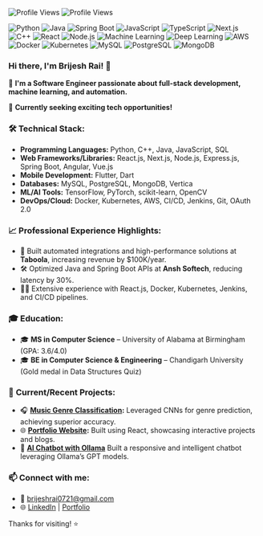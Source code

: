 
![Profile Views](https://komarev.com/ghpvc/?username=BRijesHRa1&color=blue)
![Profile Views](https://img.shields.io/badge/Profile%20Views-400-blue)


![Python](https://img.shields.io/badge/-Python-3776AB?logo=python&logoColor=white)
![Java](https://img.shields.io/badge/-Java-E34A86?logo=openjdk&logoColor=white)
![Spring Boot](https://img.shields.io/badge/-Spring%20Boot-6DB33F?logo=springboot&logoColor=white)
![JavaScript](https://img.shields.io/badge/-JavaScript-F7DF1E?logo=javascript&logoColor=black)
![TypeScript](https://img.shields.io/badge/-TypeScript-3178C6?logo=typescript&logoColor=white)
![Next.js](https://img.shields.io/badge/-Next.js-000000?logo=next.js&logoColor=white)
![C++](https://img.shields.io/badge/-C++-00599C?logo=cplusplus&logoColor=white)
![React](https://img.shields.io/badge/-React-61DAFB?logo=react&logoColor=black)
![Node.js](https://img.shields.io/badge/-Node.js-339933?logo=node.js&logoColor=white)
![Machine Learning](https://img.shields.io/badge/-Machine%20Learning-FF6F00?logo=tensorflow&logoColor=white)
![Deep Learning](https://img.shields.io/badge/-Deep%20Learning-005CED?logo=pytorch&logoColor=white)
![AWS](https://img.shields.io/badge/-AWS-232F3E?logo=amazonaws&logoColor=white)
![Docker](https://img.shields.io/badge/-Docker-2496ED?logo=docker&logoColor=white)
![Kubernetes](https://img.shields.io/badge/-Kubernetes-326CE5?logo=kubernetes&logoColor=white)
![MySQL](https://img.shields.io/badge/-MySQL-4479A1?logo=mysql&logoColor=white)
![PostgreSQL](https://img.shields.io/badge/-PostgreSQL-4169E1?logo=postgresql&logoColor=white)
![MongoDB](https://img.shields.io/badge/-MongoDB-47A248?logo=mongodb&logoColor=white)


### Hi there, I'm Brijesh Rai! 👋

🔭 **I'm a Software Engineer passionate about full-stack development, machine learning, and automation.**

💼 **Currently seeking exciting tech opportunities!**



### 🛠️ **Technical Stack:**

- **Programming Languages:** Python, C++, Java, JavaScript, SQL
- **Web Frameworks/Libraries:** React.js, Next.js, Node.js, Express.js, Spring Boot, Angular, Vue.js
- **Mobile Development:** Flutter, Dart
- **Databases:** MySQL, PostgreSQL, MongoDB, Vertica
- **ML/AI Tools:** TensorFlow, PyTorch, scikit-learn, OpenCV
- **DevOps/Cloud:** Docker, Kubernetes, AWS, CI/CD, Jenkins, Git, OAuth 2.0



### 📈 **Professional Experience Highlights:**

- 🚀 Built automated integrations and high-performance solutions at **Taboola**, increasing revenue by $100K/year.
- 🛠️ Optimized Java and Spring Boot APIs at **Ansh Softech**, reducing latency by 30%.
- 🧑‍💻 Extensive experience with React.js, Docker, Kubernetes, Jenkins, and CI/CD pipelines.



### 🎓 **Education:**

- 🎓 **MS in Computer Science** – University of Alabama at Birmingham (GPA: 3.6/4.0)
- 🎓 **BE in Computer Science & Engineering** – Chandigarh University (Gold medal in Data Structures Quiz)



### 🚧 **Current/Recent Projects:**

- 🎧 **[Music Genre Classification](https://github.com/BRijesHRa1/Music-Genre-Classification-using-GTZAN):** Leveraged CNNs for genre prediction, achieving superior accuracy.
- 🌐 **[Portfolio Website](https://brijesh-portfolio.vercel.app/):** Built using React, showcasing interactive projects and blogs.
- 🤖 **[AI Chatbot with Ollama](https://github.com/BRijesHRa1/Ai-chatbot)** Built a responsive and intelligent chatbot leveraging Ollama’s GPT models.



### 📫 **Connect with me:**

- 📧 [brijeshrai0721@gmail.com](mailto:brijeshrai0721@gmail.com)
- 🌐 [LinkedIn](https://www.linkedin.com/in/brijesh-rai-120712129/) | [Portfolio](https://brijesh-portfolio.vercel.app/)

Thanks for visiting! ⭐




